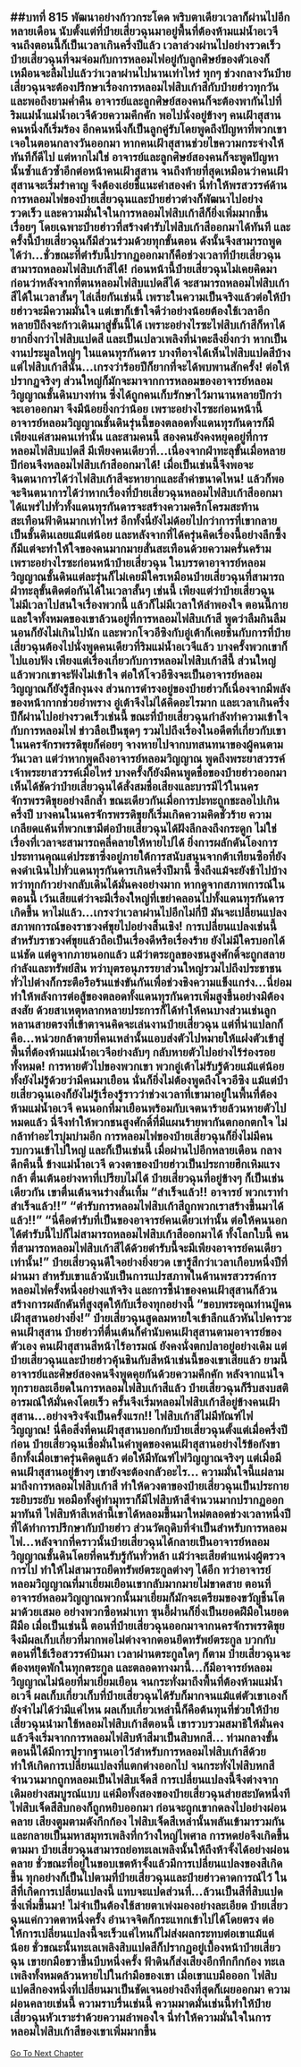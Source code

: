 ##บทที่ 815 พัฒนาอย่างก้าวกระโดด
พริบตาเดียวเวลาก็ผ่านไปอีกหลายเดือน นับตั้งแต่ที่ป๋ายเสี่ยวฉุนมาอยู่พื้นที่ต้องห้ามแม่น้ำอเวจี จนถึงตอนนี้ก็เป็นเวลาเกินครึ่งปีแล้ว เวลาล่วงผ่านไปอย่างรวดเร็ว ป๋ายเสี่ยวฉุนที่จมจ่อมกับการหลอมไฟอยู่กับลูกศิษย์ของตัวเองก็เหมือนจะลืมไปแล้วว่าเวลาผ่านไปนานเท่าไหร่
ทุกๆ ช่วงกลางวันป๋ายเสี่ยวฉุนจะต้องปรึกษาเรื่องการหลอมไฟสิบเก้าสีกับป๋ายฮ่าวทุกวัน และพอถึงยามค่ำคืน อาจารย์และลูกศิษย์สองคนก็จะต้องพากันไปที่ริมแม่น้ำแม่น้ำอเวจีด้วยความคึกคัก พอไปนั่งอยู่ข้างๆ คนเฝ้าสุสานคนหนึ่งก็เริ่มร้อง อีกคนหนึ่งก็เป็นลูกคู่รับโดยพูดถึงปัญหาที่พวกเขาเจอในตอนกลางวันออกมา
หากคนเฝ้าสุสานช่วยไขความกระจ่างให้ทันทีก็ดีไป แต่หากไม่ใช่ อาจารย์และลูกศิษย์สองคนก็จะพูดปัญหานั้นซ้ำแล้วซ้ำอีกต่อหน้าคนเฝ้าสุสาน จนถึงท้ายที่สุดเหมือนว่าคนเฝ้าสุสานจะเริ่มรำคาญ จึงต้องเอ่ยชี้แนะคำสองคำ
นี่ทำให้พรสวรรค์ด้านการหลอมไฟของป๋ายเสี่ยวฉุนและป๋ายฮ่าวต่างก็พัฒนาไปอย่างรวดเร็ว และความมั่นใจในการหลอมไฟสิบเก้าสีก็ยิ่งเพิ่มมากขึ้นเรื่อยๆ โดยเฉพาะป๋ายฮ่าวที่สร้างตำรับไฟสิบเก้าสีออกมาได้ทันที
และครั้งนี้ป๋ายเสี่ยวฉุนก็มีส่วนร่วมด้วยทุกขั้นตอน ดังนั้นจึงสามารถพูดได้ว่า...ชั่วขณะที่ตำรับนี้ปรากฏออกมาก็คือช่วงเวลาที่ป๋ายเสี่ยวฉุนสามารถหลอมไฟสิบเก้าสีได้!
ก่อนหน้านี้ป๋ายเสี่ยวฉุนไม่เคยคิดมาก่อนว่าหลังจากที่ตนหลอมไฟสิบแปดสีได้ จะสามารถหลอมไฟสิบเก้าสีได้ในเวลาสั้นๆ ไล่เลี่ยกันเช่นนี้ เพราะในความเป็นจริงแล้วต่อให้ป๋ายฮ่าวจะมีความมั่นใจ แต่เขาก็เข้าใจดีว่าอย่างน้อยต้องใช้เวลาอีกหลายปีถึงจะก้าวเดินมาสู่ขั้นนี้ได้
เพราะอย่างไรซะไฟสิบเก้าสีก็หาได้ยากยิ่งกว่าไฟสิบแปดสี และเป็นเปลวเพลิงที่น่าตะลึงยิ่งกว่า หากเป็นงานประมูลใหญ่ๆ ในแดนทุรกันดาร บางทีอาจได้เห็นไฟสิบแปดสีบ้าง แต่ไฟสิบเก้าสีนั้น...เกรงว่าร้อยปีก็ยากที่จะได้พบพานสักครั้ง!
ต่อให้ปรากฏจริงๆ ส่วนใหญ่ก็มักจะมาจากการหลอมของอาจารย์หลอมวิญญาณชั้นดินบางท่าน ซึ่งได้ถูกคนเก็บรักษาไว้มานานหลายปีกว่าจะเอาออกมา จึงมีน้อยยิ่งกว่าน้อย
เพราะอย่างไรซะก่อนหน้านี้ อาจารย์หลอมวิญญาณชั้นดินรุ่นนี้ของตลอดทั้งแดนทุรกันดารก็มีเพียงแค่สามคนเท่านั้น และสามคนนี้ สองคนยังคงหยุดอยู่ที่การหลอมไฟสิบแปดสี มีเพียงคนเดียวที่...เนื่องจากฝ่าทะลุขั้นเมื่อหลายปีก่อนจึงหลอมไฟสิบเก้าสีออกมาได้!
เมื่อเป็นเช่นนี้จึงพอจะจินตนาการได้ว่าไฟสิบเก้าสีจะหายากและล้ำค่าขนาดไหน!
แล้วก็พอจะจินตนาการได้ว่าหากเรื่องที่ป๋ายเสี่ยวฉุนหลอมไฟสิบเก้าสีออกมาได้แพร่ไปทั่วทั้งแดนทุรกันดารจะสร้างความครึกโครมสะท้านสะเทือนฟ้าดินมากเท่าไหร่ อีกทั้งนี่ยังไม่ด้อยไปกว่าการที่เขากลายเป็นชั้นดินเลยแม้แต่น้อย และหลังจากที่ได้ครุ่นคิดเรื่องนี้อย่างลึกซึ้งก็มีแต่จะทำให้ใจของคนมากมายสั่นสะเทือนด้วยความครั่นคร้าม
เพราะอย่างไรซะก่อนหน้าป๋ายเสี่ยวฉุน ในบรรดาอาจารย์หลอมวิญญาณชั้นดินแต่ละรุ่นก็ไม่เคยมีใครเหมือนป๋ายเสี่ยวฉุนที่สามารถฝ่าทะลุขั้นติดต่อกันได้ในเวลาสั้นๆ เช่นนี้
เพียงแต่ว่าป๋ายเสี่ยวฉุนไม่มีเวลาไปสนใจเรื่องพวกนี้ แล้วก็ไม่มีเวลาให้ลำพองใจ ตอนนี้กายและใจทั้งหมดของเขาล้วนอยู่ที่การหลอมไฟสิบเก้าสี พูดว่าลืมกินลืมนอนก็ยังไม่เกินไปนัก
และพวกโจวอีซิงกับอู่เต้าก็เคยชินกับการที่ป๋ายเสี่ยวฉุนต้องไปนั่งพูดคนเดียวที่ริมแม่น้ำอเวจีแล้ว บางครั้งพวกเขาก็ไปแอบฟัง เพียงแต่เรื่องเกี่ยวกับการหลอมไฟสิบเก้าสีนี้ ส่วนใหญ่แล้วพวกเขาจะฟังไม่เข้าใจ ต่อให้โจวอีซิงจะเป็นอาจารย์หลอมวิญญาณก็ยังรู้สึกงุนงง
ส่วนการดำรงอยู่ของป๋ายฮ่าวก็เนื่องจากมีพลังของหน้ากากช่วยอำพราง อู่เต้าจึงไม่ได้คิดอะไรมาก และเวลาเกินครึ่งปีก็ผ่านไปอย่างรวดเร็วเช่นนี้ ขณะที่ป๋ายเสี่ยวฉุนกำลังทำความเข้าใจกับการหลอมไฟ ข่าวลือเป็นชุดๆ รวมไปถึงเรื่องในอดีตที่เกี่ยวกับเขาในนครจักรพรรดิขุยก็ค่อยๆ จางหายไปจากบทสนทนาของผู้คนตามวันเวลา
แต่ว่าหากพูดถึงอาจารย์หลอมวิญญาณ พูดถึงพระยาสวรรค์ เจ้าพระยาสวรรค์เมื่อไหร่ บางครั้งก็ยังมีคนพูดชื่อของป๋ายฮ่าวออกมา เห็นได้ชัดว่าป๋ายเสี่ยวฉุนได้สั่งสมชื่อเสียงและบารมีไว้ในนครจักรพรรดิขุยอย่างลึกล้ำ
ขณะเดียวกันเมื่อการปะทะถูกชะลอไปเกินครึ่งปี บางคนในนครจักรพรรดิขุยก็เริ่มเกิดความคิดชั่วร้าย ความเกลียดแค้นที่พวกเขามีต่อป๋ายเสี่ยวฉุนได้ฝังลึกลงถึงกระดูก ไม่ใช่เรื่องที่เวลาจะสามารถคลี่คลายให้หายไปได้
ยิ่งการผลักดันโองการประทานคุณแด่ประชาซึ่งอยู่ภายใต้การสนับสนุนจากต้าเทียนซือที่ยังคงดำเนินไปทั่วแดนทุรกันดารเกินครึ่งปีมานี้ ซึ่งถึงแม้จะยังช้าไปบ้าง ทว่าทุกก้าวย่างกลับเดินได้มั่นคงอย่างมาก หากดูจากสภาพการณ์ในตอนนี้ เว้นเสียแต่ว่าจะมีเรื่องใหญ่ที่เขย่าคลอนไปทั้งแดนทุรกันดารเกิดขึ้น หาไม่แล้ว...เกรงว่าเวลาผ่านไปอีกไม่กี่ปี มันจะเปลี่ยนแปลงสภาพการณ์ของราชวงศ์ขุยไปอย่างสิ้นเชิง!
การเปลี่ยนแปลงเช่นนี้ สำหรับราชวงศ์ขุยแล้วถือเป็นเรื่องดีหรือเรื่องร้าย ยังไม่มีใครบอกได้แน่ชัด แต่ดูจากภายนอกแล้ว แม้ว่าตระกูลของชนสูงศักดิ์จะถูกสลายกำลังและทรัพย์สิน ทว่าบุตรอนุภรรยาส่วนใหญ่รวมไปถึงประชาชนทั่วไปต่างก็กระตือรือร้นแข่งขันกันเพื่อช่วงชิงความแข็งแกร่ง...นี่ย่อมทำให้พลังการต่อสู้ของตลอดทั้งแดนทุรกันดารเพิ่มสูงขึ้นอย่างมิต้องสงสัย
ด้วยสาเหตุหลากหลายประการก็ได้ทำให้คนบางส่วนเช่นลูกหลานสายตรงที่เข้าตาจนคิดจะเล่นงานป๋ายเสี่ยวฉุน แต่ที่น่าแปลกก็คือ...หน่วยกล้าตายที่คนเหล่านั้นแอบส่งตัวไปหมายให้แฝงตัวเข้าสู่พื้นที่ต้องห้ามแม่น้ำอเวจีอย่างลับๆ กลับหายตัวไปอย่างไร้ร่องรอยทั้งหมด!
การหายตัวไปของพวกเขา พวกอู่เต้าไม่รับรู้ด้วยแม้แต่น้อย ทั้งยังไม่รู้ด้วยว่ามีคนมาเยือน นั่นก็ยิ่งไม่ต้องพูดถึงโจวอีซิง แม้แต่ป๋ายเสี่ยวฉุนเองก็ยังไม่รู้เรื่องรู้ราวว่าช่วงเวลาที่เขามาอยู่ในพื้นที่ต้องห้ามแม่น้ำอเวจี คนนอกที่มาเยือนพร้อมกับเจตนาร้ายล้วนหายตัวไปหมดแล้ว
นี่จึงทำให้พวกชนสูงศักดิ์ที่มีแผนร้ายพากันตกอกตกใจ ไม่กล้าทำอะไรบุ่มบ่ามอีก
การหลอมไฟของป๋ายเสี่ยวฉุนก็ยิ่งไม่มีคนรบกวนเข้าไปใหญ่ และก็เป็นเช่นนี้ เมื่อผ่านไปอีกหลายเดือน กลางดึกคืนนี้ ข้างแม่น้ำอเวจี ดวงตาของป๋ายฮ่าวเป็นประกายฮึกเหิมแรงกล้า ตื่นเต้นอย่างหาที่เปรียบไม่ได้
ป๋ายเสี่ยวฉุนที่อยู่ข้างๆ ก็เป็นเช่นเดียวกัน เขาตื่นเต้นจนร่างสั่นเทิ้ม
“สำเร็จแล้ว!! อาจารย์ พวกเราทำสำเร็จแล้ว!!”
“ตำรับการหลอมไฟสิบเก้าสีถูกพวกเราสร้างขึ้นมาได้แล้ว!!”
“นี่คือตำรับที่เป็นของอาจารย์คนเดียวเท่านั้น ต่อให้คนนอกได้ตำรับนี้ไปก็ไม่สามารถหลอมไฟสิบเก้าสีออกมาได้ ทั้งโลกใบนี้ คนที่สามารถหลอมไฟสิบเก้าสีได้ด้วยตำรับนี้จะมีเพียงอาจารย์คนเดียวเท่านั้น!”
ป๋ายเสี่ยวฉุนดีใจอย่างยิ่งยวด เขารู้สึกว่าเวลาเกือบหนึ่งปีที่ผ่านมา สำหรับเขาแล้วนับเป็นการแปรสภาพในด้านพรสวรรค์การหลอมไฟครั้งหนึ่งอย่างแท้จริง และการชี้นำของคนเฝ้าสุสานก็ล้วนสร้างการผลักดันที่สูงสุดให้กับเรื่องทุกอย่างนี้
“ขอบพระคุณท่านปู่คนเฝ้าสุสานอย่างยิ่ง!” ป๋ายเสี่ยวฉุนสูดลมหายใจเข้าลึกแล้วหันไปคารวะคนเฝ้าสุสาน ป๋ายฮ่าวที่ตื่นเต้นก็คำนับคนเฝ้าสุสานตามอาจารย์ของตัวเอง
คนเฝ้าสุสานสีหน้าไร้อารมณ์ ยังคงนั่งตกปลาอยู่อย่างเดิม
แต่ป๋ายเสี่ยวฉุนและป๋ายฮ่าวคุ้นชินกับสีหน้าเช่นนี้ของเขาเสียแล้ว ยามนี้อาจารย์และศิษย์สองคนจึงพูดคุยกันด้วยความคึกคัก หลังจากแน่ใจทุกรายละเอียดในการหลอมไฟสิบเก้าสีแล้ว ป๋ายเสี่ยวฉุนก็รีบสงบสติอารมณ์ให้มั่นคงโดยเร็ว ครั้นจึงเริ่มหลอมไฟสิบเก้าสีอยู่ข้างคนเฝ้าสุสาน...อย่างจริงจังเป็นครั้งแรก!!
ไฟสิบเก้าสีไม่มีทัณฑ์ไฟวิญญาณ!
นี่คือสิ่งที่คนเฝ้าสุสานบอกกับป๋ายเสี่ยวฉุนตั้งแต่เมื่อครึ่งปีก่อน ป๋ายเสี่ยวฉุนเชื่อมั่นในคำพูดของคนเฝ้าสุสานอย่างไร้ข้อกังขา อีกทั้งเมื่อเขาครุ่นคิดดูแล้ว ต่อให้มีทัณฑ์ไฟวิญญาณจริงๆ แต่เมื่อมีคนเฝ้าสุสานอยู่ข้างๆ เขายังจะต้องกลัวอะไร...
ความมั่นใจนี้แผ่ลามมาถึงการหลอมไฟสิบเก้าสี ทำให้ดวงตาของป๋ายเสี่ยวฉุนเป็นประกายระยิบระยับ พอมือทั้งคู่ทำมุทราก็มีไฟสิบห้าสีจำนวนมากปรากฏออกมาทันที
ไฟสิบห้าสีเหล่านี้เขาได้หลอมขึ้นมาใหม่ตลอดช่วงเวลาหนึ่งปีที่ได้ทำการปรึกษากับป๋ายฮ่าว ส่วนวัตถุดิบที่จำเป็นสำหรับการหลอมไฟ...หลังจากที่คราวนั้นป๋ายเสี่ยวฉุนได้กลายเป็นอาจารย์หลอมวิญญาณชั้นดินโดยที่คนรับรู้กันทั่วหล้า แม้ว่าจะเสียตำแหน่งผู้ตรวจการไป ทำให้ไม่สามารถยึดทรัพย์ตระกูลต่างๆ ได้อีก ทว่าอาจารย์หลอมวิญญาณที่มาเยี่ยมเยือนเขากลับมากมายไม่ขาดสาย
ตอนที่อาจารย์หลอมวิญญาณพวกนั้นมาเยี่ยมก็มักจะเตรียมของขวัญชิ้นโตมาด้วยเสมอ อย่างพวกซือหม่าเทา ซุนอี้ฝานก็ยิ่งเป็นยอดฝีมือในยอดฝีมือ เมื่อเป็นเช่นนี้ ตอนที่ป๋ายเสี่ยวฉุนออกมาจากนครจักรพรรดิขุยจึงมีผลเก็บเกี่ยวที่มากพอไม่ต่างจากตอนยึดทรัพย์ตระกูล
บวกกับตอนที่ใช้เรือสวรรค์บินมา เวลาผ่านตระกูลใดๆ ก็ตาม ป๋ายเสี่ยวฉุนจะต้องหยุดพักในทุกตระกูล และตลอดทางมานี้...ก็มีอาจารย์หลอมวิญญาณไม่น้อยที่มาเยี่ยมเยือน จนกระทั่งมาถึงพื้นที่ต้องห้ามแม่น้ำอเวจี ผลเก็บเกี่ยวเก็บที่ป๋ายเสี่ยวฉุนได้รับก็มากจนแม้แต่ตัวเขาเองก็ยังจำไม่ได้ว่ามีแค่ไหน
ผลเก็บเกี่ยวเหล่านี้ก็คือต้นทุนที่ช่วยให้ป๋ายเสี่ยวฉุนนำมาใช้หลอมไฟสิบเก้าสีตอนนี้ เขารวบรวมสมาธิให้มั่นคง แล้วจึงเริ่มจากการหลอมไฟสิบห้าสีมาเป็นสิบหกสี...
ท่ามกลางขั้นตอนนี้ได้มีการปูรากฐานเอาไว้สำหรับการหลอมไฟสิบเก้าสีด้วย ทำให้เกิดการเปลี่ยนแปลงที่แตกต่างออกไป จนกระทั่งไฟสิบหกสีจำนวนมากถูกหลอมเป็นไฟสิบเจ็ดสี การเปลี่ยนแปลงนี้จึงต่างจากเดิมอย่างสมบูรณ์แบบ แค่มือทั้งสองของป๋ายเสี่ยวฉุนส่ายสะบัดหนึ่งที ไฟสิบเจ็ดสีสิบกองก็ถูกหยิบออกมา ก่อนจะถูกเขากดลงไปอย่างผ่อนคลาย
เสียงตูมตามดังกึกก้อง ไฟสิบเจ็ดสีเหล่านั้นพลันเข้ามารวมกันและกลายเป็นมหาสมุทรเพลิงที่กว้างใหญ่ไพศาล การหดย่อจึงเกิดขึ้นตามมา ป๋ายเสี่ยวฉุนสามารถย่อทะเลเพลิงนั้นให้ถึงห้าจั้งได้อย่างผ่อนคลาย ชั่วขณะที่อยู่ในขอบเขตห้าจั้งแล้วมีการเปลี่ยนแปลงของสีเกิดขึ้น ทุกอย่างก็เป็นไปตามที่ป๋ายเสี่ยวฉุนและป๋ายฮ่าวคาดการณ์ไว้ ในสีที่เกิดการเปลี่ยนแปลงนี้ แทบจะแปดส่วนที่...ล้วนเป็นสีที่สิบแปดซึ่งเพิ่มขึ้นมา!
ไม่จำเป็นต้องใช้สายตาเพ่งมองอย่างละเอียด ป๋ายเสี่ยวฉุนแค่กวาดตาหนึ่งครั้ง อำนาจจิตก็กระแทกเข้าไปได้โดยตรง ต่อให้การเปลี่ยนแปลงนี้จะเร็วแค่ไหนก็ไม่ส่งผลกระทบต่อเขาแม้แต่น้อย ชั่วขณะนั้นทะเลเพลิงสิบแปดสีก็ปรากฏอยู่เบื้องหน้าป๋ายเสี่ยวฉุน เขายกมือขวาขึ้นบีบหนึ่งครั้ง ฟ้าดินก็ส่งเสียงอึกทึกกึกก้อง
ทะเลเพลิงทั้งหมดล้วนหายไปในกำมือของเขา เมื่อเขาแบมือออก ไฟสิบแปดสีกองหนึ่งที่เปลี่ยนมาเป็นชัดเจนอย่างถึงที่สุดก็เผยออกมา
ความผ่อนคลายเช่นนี้ ความราบรื่นเช่นนี้ ความมาดมั่นเช่นนี้ทำให้ป๋ายเสี่ยวฉุนหัวเราะร่าด้วยความลำพองใจ นี่ทำให้ความมั่นใจในการหลอมไฟสิบเก้าสีของเขาเพิ่มมากขึ้น
------


[Go To Next Chapter]( ./253.md)